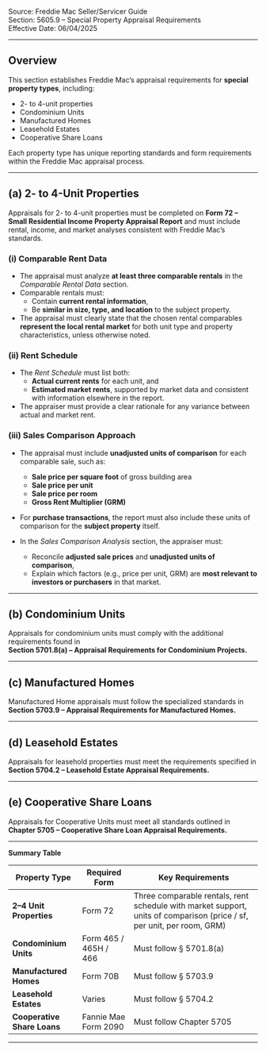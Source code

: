 Source: Freddie Mac Seller/Servicer Guide  
Section: 5605.9 – Special Property Appraisal Requirements  
Effective Date: 06/04/2025  

---

## Overview
This section establishes Freddie Mac’s appraisal requirements for **special property types**, including:

- 2- to 4-unit properties  
- Condominium Units  
- Manufactured Homes  
- Leasehold Estates  
- Cooperative Share Loans  

Each property type has unique reporting standards and form requirements within the Freddie Mac appraisal process.

---

## (a) 2- to 4-Unit Properties
Appraisals for 2- to 4-unit properties must be completed on **Form 72 – Small Residential Income Property Appraisal Report** and must include rental, income, and market analyses consistent with Freddie Mac’s standards.

### (i) Comparable Rent Data
- The appraisal must analyze **at least three comparable rentals** in the *Comparable Rental Data* section.  
- Comparable rentals must:
  - Contain **current rental information**,  
  - Be **similar in size, type, and location** to the subject property.  
- The appraisal must clearly state that the chosen rental comparables **represent the local rental market** for both unit type and property characteristics, unless otherwise noted.

### (ii) Rent Schedule
- The *Rent Schedule* must list both:
  - **Actual current rents** for each unit, and  
  - **Estimated market rents**, supported by market data and consistent with information elsewhere in the report.  
- The appraiser must provide a clear rationale for any variance between actual and market rent.

### (iii) Sales Comparison Approach
- The appraisal must include **unadjusted units of comparison** for each comparable sale, such as:
  - **Sale price per square foot** of gross building area  
  - **Sale price per unit**  
  - **Sale price per room**  
  - **Gross Rent Multiplier (GRM)**  

- For **purchase transactions**, the report must also include these units of comparison for the **subject property** itself.  

- In the *Sales Comparison Analysis* section, the appraiser must:
  - Reconcile **adjusted sale prices** and **unadjusted units of comparison**,  
  - Explain which factors (e.g., price per unit, GRM) are **most relevant to investors or purchasers** in that market.  

---

## (b) Condominium Units
Appraisals for condominium units must comply with the additional requirements found in  
**Section 5701.8(a) – Appraisal Requirements for Condominium Projects.**

---

## (c) Manufactured Homes
Manufactured Home appraisals must follow the specialized standards in  
**Section 5703.9 – Appraisal Requirements for Manufactured Homes.**

---

## (d) Leasehold Estates
Appraisals for leasehold properties must meet the requirements specified in  
**Section 5704.2 – Leasehold Estate Appraisal Requirements.**

---

## (e) Cooperative Share Loans
Appraisals for Cooperative Units must meet all standards outlined in  
**Chapter 5705 – Cooperative Share Loan Appraisal Requirements.**

---

**Summary Table**

| Property Type | Required Form | Key Requirements |
|----------------|----------------|------------------|
| **2–4 Unit Properties** | Form 72 | Three comparable rentals, rent schedule with market support, units of comparison (price / sf, per unit, per room, GRM) |
| **Condominium Units** | Form 465 / 465H / 466 | Must follow § 5701.8(a) |
| **Manufactured Homes** | Form 70B | Must follow § 5703.9 |
| **Leasehold Estates** | Varies | Must follow § 5704.2 |
| **Cooperative Share Loans** | Fannie Mae Form 2090 | Must follow Chapter 5705 |

---
